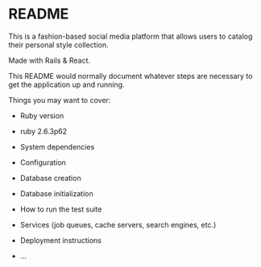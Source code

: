 # README

This is a fashion-based social media platform that allows users to catalog their personal style collection.

Made with Rails & React.

This README would normally document whatever steps are necessary to get the
application up and running.

Things you may want to cover:

* Ruby version
- ruby 2.6.3p62

* System dependencies

* Configuration

* Database creation

* Database initialization

* How to run the test suite

* Services (job queues, cache servers, search engines, etc.)

* Deployment instructions

* ...
